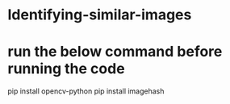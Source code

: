 # Identifying-similar-images
# run the below command before running the code
pip install opencv-python 
pip install imagehash
 
